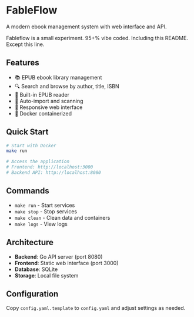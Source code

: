 # FableFlow

A modern ebook management system with web interface and API.

Fableflow is a small experiment. 95+% vibe coded. Including this README. Except this line.

## Features

- 📚 EPUB ebook library management
- 🔍 Search and browse by author, title, ISBN
- 📖 Built-in EPUB reader
- 🔄 Auto-import and scanning
- 📱 Responsive web interface
- 🐳 Docker containerized

## Quick Start

```bash
# Start with Docker
make run

# Access the application
# Frontend: http://localhost:3000
# Backend API: http://localhost:8080
```

## Commands

- `make run` - Start services
- `make stop` - Stop services  
- `make clean` - Clean data and containers
- `make logs` - View logs

## Architecture

- **Backend**: Go API server (port 8080)
- **Frontend**: Static web interface (port 3000)
- **Database**: SQLite
- **Storage**: Local file system

## Configuration

Copy `config.yaml.template` to `config.yaml` and adjust settings as needed.
